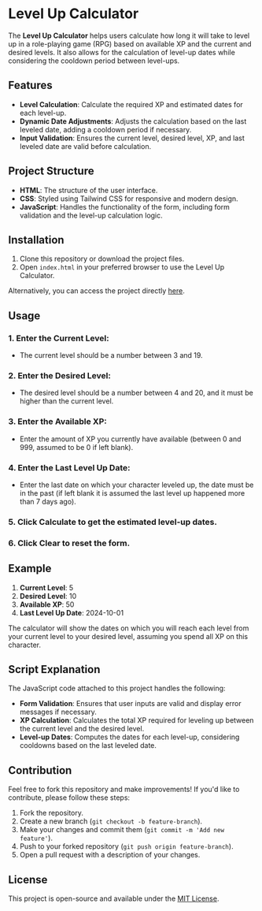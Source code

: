 # Level Up Calculator

The **Level Up Calculator** helps users calculate how long it will take to level up in a role-playing game (RPG) based on available XP and the current and desired levels. It also allows for the calculation of level-up dates while considering the cooldown period between level-ups.

## Features

- **Level Calculation**: Calculate the required XP and estimated dates for each level-up.
- **Dynamic Date Adjustments**: Adjusts the calculation based on the last leveled date, adding a cooldown period if necessary.
- **Input Validation**: Ensures the current level, desired level, XP, and last leveled date are valid before calculation.

## Project Structure

- **HTML**: The structure of the user interface.
- **CSS**: Styled using Tailwind CSS for responsive and modern design.
- **JavaScript**: Handles the functionality of the form, including form validation and the level-up calculation logic.

## Installation

1. Clone this repository or download the project files.
2. Open `index.html` in your preferred browser to use the Level Up Calculator.

Alternatively, you can access the project directly [here](https://maxecution.github.io/DRW-level-up-calc/).

## Usage

### 1. Enter the **Current Level**:

- The current level should be a number between 3 and 19.

### 2. Enter the **Desired Level**:

- The desired level should be a number between 4 and 20, and it must be higher than the current level.

### 3. Enter the **Available XP**:

- Enter the amount of XP you currently have available (between 0 and 999, assumed to be 0 if left blank).

### 4. Enter the **Last Level Up Date**:

- Enter the last date on which your character leveled up, the date must be in the past (if left blank it is assumed the last level up happened more than 7 days ago).

### 5. Click **Calculate** to get the estimated level-up dates.

### 6. Click **Clear** to reset the form.

## Example

1. **Current Level**: 5
2. **Desired Level**: 10
3. **Available XP**: 50
4. **Last Level Up Date**: 2024-10-01

The calculator will show the dates on which you will reach each level from your current level to your desired level, assuming you spend all XP on this character.

## Script Explanation

The JavaScript code attached to this project handles the following:

- **Form Validation**: Ensures that user inputs are valid and display error messages if necessary.
- **XP Calculation**: Calculates the total XP required for leveling up between the current level and the desired level.
- **Level-up Dates**: Computes the dates for each level-up, considering cooldowns based on the last leveled date.

## Contribution

Feel free to fork this repository and make improvements! If you'd like to contribute, please follow these steps:

1. Fork the repository.
2. Create a new branch (`git checkout -b feature-branch`).
3. Make your changes and commit them (`git commit -m 'Add new feature'`).
4. Push to your forked repository (`git push origin feature-branch`).
5. Open a pull request with a description of your changes.

## License

This project is open-source and available under the [MIT License](LICENSE).
